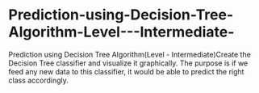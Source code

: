 # Prediction-using-Decision-Tree-Algorithm-Level---Intermediate-
Prediction using Decision Tree Algorithm(Level - Intermediate)Create the Decision Tree classifier and visualize it graphically. The purpose is if we feed any new data to this classifier, it would be able to predict the right class accordingly.
